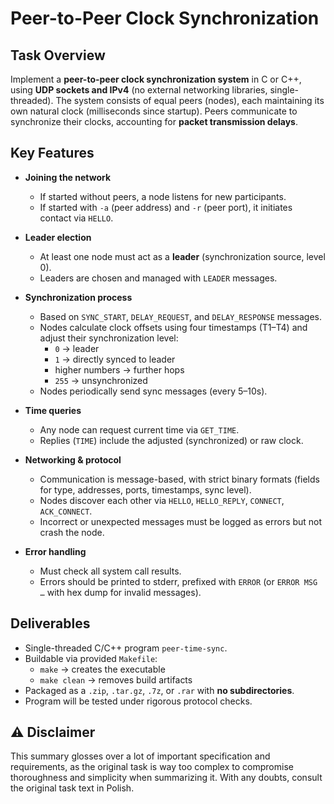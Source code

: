 # Peer-to-Peer Clock Synchronization  

## Task Overview  
Implement a **peer-to-peer clock synchronization system** in C or C++, using **UDP sockets and IPv4** (no external networking libraries, single-threaded). The system consists of equal peers (nodes), each maintaining its own natural clock (milliseconds since startup). Peers communicate to synchronize their clocks, accounting for **packet transmission delays**.  

## Key Features  

- **Joining the network**  
  - If started without peers, a node listens for new participants.  
  - If started with `-a` (peer address) and `-r` (peer port), it initiates contact via `HELLO`.  

- **Leader election**  
  - At least one node must act as a **leader** (synchronization source, level 0).  
  - Leaders are chosen and managed with `LEADER` messages.  

- **Synchronization process**  
  - Based on `SYNC_START`, `DELAY_REQUEST`, and `DELAY_RESPONSE` messages.  
  - Nodes calculate clock offsets using four timestamps (T1–T4) and adjust their synchronization level:  
    - `0` → leader  
    - `1` → directly synced to leader  
    - higher numbers → further hops  
    - `255` → unsynchronized  
  - Nodes periodically send sync messages (every 5–10s).  

- **Time queries**  
  - Any node can request current time via `GET_TIME`.  
  - Replies (`TIME`) include the adjusted (synchronized) or raw clock.  

- **Networking & protocol**  
  - Communication is message-based, with strict binary formats (fields for type, addresses, ports, timestamps, sync level).  
  - Nodes discover each other via `HELLO`, `HELLO_REPLY`, `CONNECT`, `ACK_CONNECT`.  
  - Incorrect or unexpected messages must be logged as errors but not crash the node.  

- **Error handling**  
  - Must check all system call results.  
  - Errors should be printed to stderr, prefixed with `ERROR` (or `ERROR MSG …` with hex dump for invalid messages).  

## Deliverables  

- Single-threaded C/C++ program `peer-time-sync`.  
- Buildable via provided `Makefile`:  
  - `make` → creates the executable  
  - `make clean` → removes build artifacts  
- Packaged as a `.zip`, `.tar.gz`, `.7z`, or `.rar` with **no subdirectories**.  
- Program will be tested under rigorous protocol checks.

## ⚠️ Disclaimer
This summary glosses over a lot of important specification and requirements, as the original task is way too complex to compromise thoroughness and simplicity when summarizing it. With any doubts, consult the original task text in Polish.

